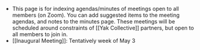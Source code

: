 - This page is for indexing agendas/minutes of meetings open to all members (on Zoom). You can add suggested items to the meeting agendas, and notes to the minutes page. These meetings will be scheduled around constraints of [[Yak Collective]] partners, but open to all members to join in.
- [[Inaugural Meeting]]: Tentatively week of May 3
